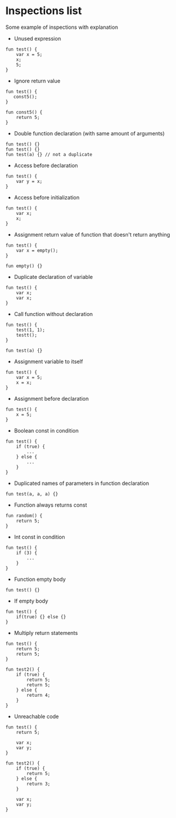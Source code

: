 # Inspections list

Some example of inspections with explanation

* Unused expression
```
fun test() {
    var x = 5;
    x;
    5; 
}
```

* Ignore return value
```
fun test() {
   const5();
}

fun const5() {
    return 5;
}
```

* Double function declaration (with same amount of arguments)
```
fun test() {}
fun test() {}
fun test(a) {} // not a duplicate
```

* Access before declaration
```
fun test() {
    var y = x;
}
```

* Access before initialization
```
fun test() {
    var x;
    x;
} 
```

* Assignment return value of function that doesn't return anything
```
fun test() {
    var x = empty();
}

fun empty() {}
```

* Duplicate declaration of variable
```
fun test() {
    var x;
    var x;
}
```

* Call function without declaration
```
fun test() {
    test(1, 1); 
    testt();
}

fun test(a) {}
```

* Assignment variable to itself
```
fun test() {
    var x = 5;
    x = x;
}
```

* Assignment before declaration
```
fun test() {
    x = 5;
}
```

* Boolean const in condition 
```
fun test() {
    if (true) {
        ...
    } else {
        ...
    } 
}
```

* Duplicated names of parameters in function declaration
```
fun test(a, a, a) {}
```

* Function always returns const
```
fun random() {
    return 5;
}
```

* Int const in condition
```
fun test() {
    if (3) {
        ...
    }
}
```

* Function empty body
```
fun test() {}
```

* If empty body
```
fun test() {
    if(true) {} else {}
}
```

* Multiply return statements
```
fun test() {
    return 5;
    return 5;
}

fun test2() {
    if (true) {
        return 5;
        return 5;
    } else {
        return 4;
    }
}
```

* Unreachable code
```
fun test() {
    return 5;
    
    var x; 
    var y;
}

fun test2() {
    if (true) {
        return 5;
    } else {
        return 3;
    }

    var x;
    var y;
}
```